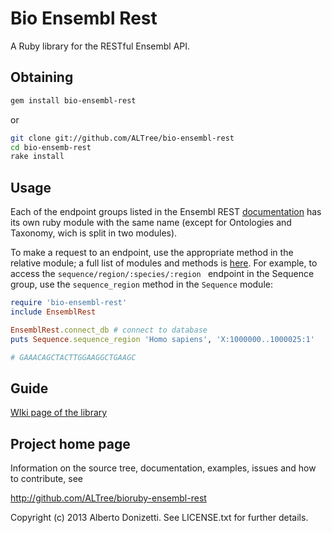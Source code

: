 Bio Ensembl Rest
================

A Ruby library for the RESTful Ensembl API.

Obtaining
---------

```sh
gem install bio-ensembl-rest
```
or
```sh
git clone git://github.com/ALTree/bio-ensembl-rest
cd bio-ensemb-rest
rake install
```

Usage
-----

Each of the endpoint groups listed in the Ensembl REST [documentation](http://beta.rest.ensembl.org/) has its own ruby module with the same name (except for Ontologies and Taxonomy, wich is split in two modules).

To make a request to an endpoint, use the appropriate method in the relative module; a full list of modules and methods is [here](https://github.com/ALTree/bio-ensembl-rest/wiki/modules-and-methods-list). For example, to access the `sequence/region/:species/:region ` endpoint in the Sequence group, use the `sequence_region` method in the `Sequence` module:

```ruby
require 'bio-ensembl-rest'
include EnsemblRest

EnsemblRest.connect_db # connect to database
puts Sequence.sequence_region 'Homo sapiens', 'X:1000000..1000025:1'

# GAAACAGCTACTTGGAAGGCTGAAGC
```

Guide
-----------
[WIki page of the library](https://github.com/ALTree/bio-ensembl-rest/wiki)

## Project home page

Information on the source tree, documentation, examples, issues and
how to contribute, see

  http://github.com/ALTree/bioruby-ensembl-rest


Copyright (c) 2013 Alberto Donizetti. See LICENSE.txt for further details.
